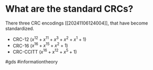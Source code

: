 # What are the standard CRCs? 
There three CRC encodings [[20241106124004]], that have become standardized.
- CRC-12 ($x^{12}+x^11+x^3+x^2+x^1+1$)
- CRC-16 ($x^{16}+x^{15}+x^2+1$)
- CRC-CCITT ($x^{16}+x^{12}+x^5+1$)

#gds #informationtheory